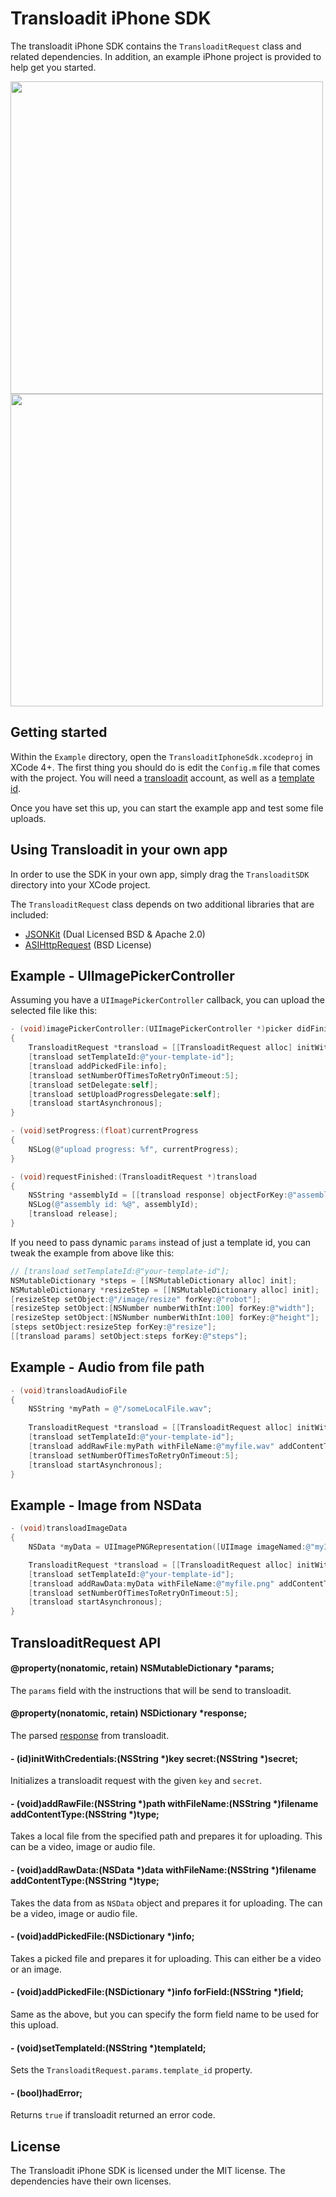 # Transloadit iPhone SDK

The transloadit iPhone SDK contains the `TransloaditRequest` class and related dependencies. In addition, an example iPhone project is provided to help get you started.

<a href="https://github.com/transloadit/iphone-sdk/raw/master/Screenshots/device/1.png">
<img src="https://github.com/transloadit/iphone-sdk/raw/master/Screenshots/device/1.png" height="500">
</a>
<a href="https://github.com/transloadit/iphone-sdk/raw/master/Screenshots/device/2.png">
<img src="https://github.com/transloadit/iphone-sdk/raw/master/Screenshots/device/2.png" height="500">
</a>

## Getting started

Within the `Example` directory, open the `TransloaditIphoneSdk.xcodeproj` in XCode 4+. The first thing you should do is edit the `Config.m` file that comes with the project. You will need a [transloadit](http://transloadit.com/) account, as well
as a [template id](http://transloadit.com/docs/templates).

Once you have set this up, you can start the example app and test some file uploads.

## Using Transloadit in your own app

In order to use the SDK in your own app, simply drag the `TransloaditSDK` directory into your XCode project.

The `TransloaditRequest` class depends on two additional libraries that are included:

* [JSONKit](https://github.com/johnezang/JSONKit) (Dual Licensed BSD & Apache 2.0)
* [ASIHttpRequest](https://github.com/pokeb/asi-http-request/) (BSD License)

## Example - UIImagePickerController

Assuming you have a `UIImagePickerController` callback, you can upload the selected
file like this:

```objective-c
- (void)imagePickerController:(UIImagePickerController *)picker didFinishPickingMediaWithInfo:(NSDictionary *)info
{
    TransloaditRequest *transload = [[TransloaditRequest alloc] initWithCredentials:@"your-key" secret:@"your-secret"];
    [transload setTemplateId:@"your-template-id"];
    [transload addPickedFile:info];
    [transload setNumberOfTimesToRetryOnTimeout:5];
    [transload setDelegate:self];
    [transload setUploadProgressDelegate:self];
    [transload startAsynchronous];
}

- (void)setProgress:(float)currentProgress
{
    NSLog(@"upload progress: %f", currentProgress);
}

- (void)requestFinished:(TransloaditRequest *)transload
{
    NSString *assemblyId = [[transload response] objectForKey:@"assembly_id"];
    NSLog(@"assembly id: %@", assemblyId);
    [transload release];
}
```

If you need to pass dynamic `params` instead of just a template id, you can
tweak the example from above like this:

```objective-c
// [transload setTemplateId:@"your-template-id"];
NSMutableDictionary *steps = [[NSMutableDictionary alloc] init];
NSMutableDictionary *resizeStep = [[NSMutableDictionary alloc] init];
[resizeStep setObject:@"/image/resize" forKey:@"robot"];
[resizeStep setObject:[NSNumber numberWithInt:100] forKey:@"width"];
[resizeStep setObject:[NSNumber numberWithInt:100] forKey:@"height"];
[steps setObject:resizeStep forKey:@"resize"];
[[transload params] setObject:steps forKey:@"steps"];
```
## Example - Audio from file path

```objective-c
- (void)transloadAudioFile
{
    NSString *myPath = @"/someLocalFile.wav";
    
    TransloaditRequest *transload = [[TransloaditRequest alloc] initWithCredentials:@"your-key" secret:@"your-secret"];
    [transload setTemplateId:@"your-template-id"];
    [transload addRawFile:myPath withFileName:@"myfile.wav" addContentType:@"audio/wav"];
    [transload setNumberOfTimesToRetryOnTimeout:5];
    [transload startAsynchronous];
}
```

## Example - Image from NSData

```objective-c
- (void)transloadImageData
{
    NSData *myData = UIImagePNGRepresentation([UIImage imageNamed:@"myImageFile.png"]);

    TransloaditRequest *transload = [[TransloaditRequest alloc] initWithCredentials:@"your-key" secret:@"your-secret"];
    [transload setTemplateId:@"your-template-id"];
    [transload addRawData:myData withFileName:@"myfile.png" addContentType:@"image/png"];
    [transload setNumberOfTimesToRetryOnTimeout:5];
    [transload startAsynchronous];
}
```

## TransloaditRequest API

#### @property(nonatomic, retain) NSMutableDictionary \*params;

The `params` field with the instructions that will be send to transloadit.

#### @property(nonatomic, retain) NSDictionary \*response;

The parsed [response](http://transloadit.com/docs/assemblies#response-format) from transloadit.

#### - (id)initWithCredentials:(NSString \*)key secret:(NSString \*)secret;

Initializes a transloadit request with the given `key` and `secret`.

#### - (void)addRawFile:(NSString *)path withFileName:(NSString *)filename addContentType:(NSString *)type;

Takes a local file from the specified path and prepares it for uploading. This can be a video, image or audio file.

#### - (void)addRawData:(NSData *)data withFileName:(NSString *)filename addContentType:(NSString *)type;

Takes the data from as `NSData` object and prepares it for uploading. The can be a video, image or audio file.

#### - (void)addPickedFile:(NSDictionary \*)info;

Takes a picked file and prepares it for uploading. This can either be a video or an image.

#### - (void)addPickedFile:(NSDictionary \*)info forField:(NSString \*)field;

Same as the above, but you can specify the form field name to be used for this
upload.

#### - (void)setTemplateId:(NSString \*)templateId;

Sets the `TransloaditRequest.params.template_id` property.

#### - (bool)hadError;

Returns `true` if transloadit returned an error code.

## License

The Transloadit iPhone SDK is licensed under the MIT license. The dependencies
have their own licenses.
